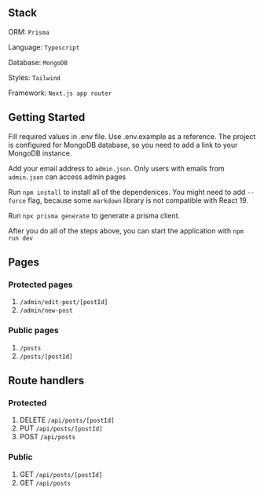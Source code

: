 ## Stack

ORM: `Prisma`

Language: `Typescript`

Database: `MongoDB`

Styles: `Tailwind`

Framework: `Next.js app router`

## Getting Started

Fill required values in .env file. Use .env.example as a reference. The project is configured for MongoDB database, so you need to add a link to your MongoDB instance.

Add your email address to `admin.json`. Only users with emails from `admin.json` can access admin pages

Run `npm install` to install all of the dependenices. You might need to add `--force` flag, because some `markdown` library is not compatible with React 19.

Run `npx prisma generate` to generate a prisma client.

After you do all of the steps above, you can start the application with `npm run dev`

## Pages

### Protected pages

1. `/admin/edit-post/[postId]`
2. `/admin/new-post`

### Public pages

1. `/posts`
2. `/posts/[postId]`

## Route handlers

### Protected

1. DELETE `/api/posts/[postId]`
2. PUT `/api/posts/[postId]`
3. POST `/api/posts`

### Public

1. GET `/api/posts/[postId]`
2. GET `/api/posts`
